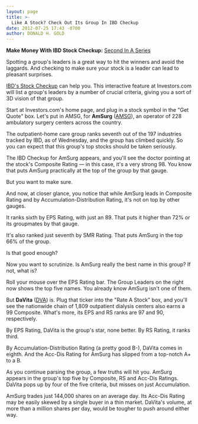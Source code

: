 ```yaml
---
layout: page
title: >-
  Like A Stock? Check Out Its Group In IBD Checkup
date: 2012-07-25 17:43 -0700
author: DONALD H. GOLD
---
```





**Make Money With IBD Stock Checkup:** [Second In A Series](http://news.investors.com/specialreport/618220/201207251420/make-money-with-ibd-stock-checkup.aspx)

  

Spotting a group's leaders is a great way to hit the winners and avoid the laggards. And checking to make sure your stock is a leader can lead to pleasant surprises.

  

[IBD's Stock Checkup](http://research.investors.com/stockcheckup.aspx) can help you. This interactive feature at Investors.com will list a group's leaders by a number of crucial criteria, giving you a sort of 3D vision of that group.

  

Start at Investors.com's home page, and plug in a stock symbol in the "Get Quote" box. Let's put in AMSG, for **AmSurg** ([AMSG](https://research.investors.com/quote.aspx?symbol=AMSG)), an operator of 228 ambulatory surgery centers across the country.

  

The outpatient-home care group ranks seventh out of the 197 industries tracked by IBD, as of Wednesday, and the group has climbed quickly. So you can expect that this group's top stocks should be taken seriously.

  

The IBD Checkup for AmSurg appears, and you'll see the doctor pointing at the stock's Composite Rating — in this case, it's a very strong 98. You know that puts AmSurg practically at the top of the group by that gauge.

  

But you want to make sure.

  

And now, at closer glance, you notice that while AmSurg leads in Composite Rating and by Accumulation-Distribution Rating, it's not on top by other gauges.

  

It ranks sixth by EPS Rating, with just an 89. That puts it higher than 72% or its groupmates by that gauge.

  

It's also ranked just seventh by SMR Rating. That puts AmSurg in the top 66% of the group.

  

Is that good enough?

  

Now you want to scrutinize. Is AmSurg really the best name in this group? If not, what is?

  

Roll your mouse over the EPS Rating bar. The Group Leaders on the right now shows the top five names. You already know AmSurg isn't one of them.

  

But **DaVita** ([DVA](https://research.investors.com/quote.aspx?symbol=DVA)) is. Plug that ticker into the "Rate A Stock" box, and you'll see the nationwide chain of 1,809 outpatient dialysis centers also earns a 99 Composite. What's more, its EPS and RS ranks are 97 and 90, respectively.

  

By EPS Rating, DaVita is the group's star, none better. By RS Rating, it ranks third.

  

By Accumulation-Distribution Rating (a pretty good B-), DaVita comes in eighth. And the Acc-Dis Rating for AmSurg has slipped from a top-notch A+ to a B.

  

As you continue parsing the group, a few truths will hit you. AmSurg appears in the group's top five by Composite, RS and Acc-Dis Ratings. DaVita pops up by four of the five criteria, but misses on just Accumulation.

  

AmSurg trades just 144,000 shares on an average day. Its Acc-Dis Rating may be easily skewed by a single buyer in a thin market. DaVita's volume, at more than a million shares per day, would be tougher to push around either way.




